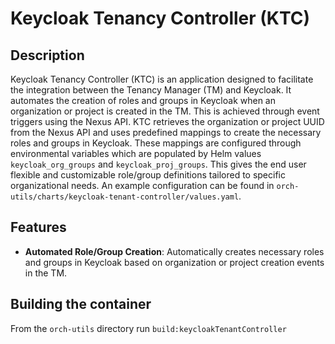 # Keycloak Tenancy Controller (KTC)

## Description

Keycloak Tenancy Controller (KTC) is an application designed to facilitate the integration between the Tenancy Manager (TM) and Keycloak. It automates the creation of roles and groups in Keycloak when an organization or project is created in the TM. This is achieved through event triggers using the Nexus API.
KTC retrieves the organization or project UUID from the Nexus API and uses predefined mappings to create the necessary roles and groups in Keycloak.
These mappings are configured through environmental variables which are populated by Helm values `keycloak_org_groups` and `keycloak_proj_groups`.
This gives the end user flexible and customizable role/group definitions tailored to specific organizational needs. An example configuration can be found in `orch-utils/charts/keycloak-tenant-controller/values.yaml`.

## Features

- **Automated Role/Group Creation**: Automatically creates necessary roles and groups in Keycloak based on organization or project creation events in the TM.

## Building the container

From the `orch-utils` directory run `build:keycloakTenantController`
